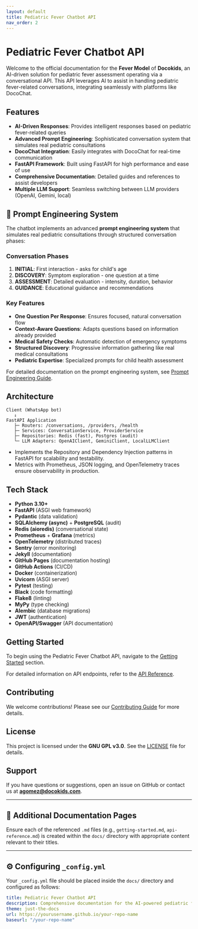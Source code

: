 ```yaml
---
layout: default
title: Pediatric Fever Chatbot API
nav_order: 2
---
```


# Pediatric Fever Chatbot API

Welcome to the official documentation for the **Fever Model** of **Docokids**, an AI-driven solution for pediatric fever assessment operating via a conversational API. This API leverages AI to assist in handling pediatric fever-related conversations, integrating seamlessly with platforms like DocoChat.

## Features

- **AI-Driven Responses**: Provides intelligent responses based on pediatric fever-related queries
- **Advanced Prompt Engineering**: Sophisticated conversation system that simulates real pediatric consultations
- **DocoChat Integration**: Easily integrates with DocoChat for real-time communication
- **FastAPI Framework**: Built using FastAPI for high performance and ease of use
- **Comprehensive Documentation**: Detailed guides and references to assist developers
- **Multiple LLM Support**: Seamless switching between LLM providers (OpenAI, Gemini, local)

## 🧠 Prompt Engineering System

The chatbot implements an advanced **prompt engineering system** that simulates real pediatric consultations through structured conversation phases:

### **Conversation Phases**

1. **INITIAL**: First interaction - asks for child's age
2. **DISCOVERY**: Symptom exploration - one question at a time
3. **ASSESSMENT**: Detailed evaluation - intensity, duration, behavior
4. **GUIDANCE**: Educational guidance and recommendations

### **Key Features**

- **One Question Per Response**: Ensures focused, natural conversation flow
- **Context-Aware Questions**: Adapts questions based on information already provided
- **Medical Safety Checks**: Automatic detection of emergency symptoms
- **Structured Discovery**: Progressive information gathering like real medical consultations
- **Pediatric Expertise**: Specialized prompts for child health assessment

For detailed documentation on the prompt engineering system, see [Prompt Engineering Guide](prompt-engineering.md).

## Architecture

```
Client (WhatsApp bot)
   ↓
FastAPI Application
   ├─ Routers: /conversations, /providers, /health
   ├─ Services: ConversationService, ProviderService
   ├─ Repositories: Redis (fast), Postgres (audit)
   └─ LLM Adapters: OpenAIClient, GeminiClient, LocalLLMClient
```

- Implements the Repository and Dependency Injection patterns in FastAPI for scalability and testability.
- Metrics with Prometheus, JSON logging, and OpenTelemetry traces ensure observability in production.

## Tech Stack

- **Python 3.10+**
- **FastAPI** (ASGI web framework)
- **Pydantic** (data validation)
- **SQLAlchemy (async)** + **PostgreSQL** (audit)
- **Redis (aioredis)** (conversational state)
- **Prometheus** + **Grafana** (metrics)
- **OpenTelemetry** (distributed traces)
- **Sentry** (error monitoring)
- **Jekyll** (documentation)
- **GitHub Pages** (documentation hosting)
- **GitHub Actions** (CI/CD)
- **Docker** (containerization)
- **Uvicorn** (ASGI server)
- **Pytest** (testing)
- **Black** (code formatting)
- **Flake8** (linting)
- **MyPy** (type checking)
- **Alembic** (database migrations)
- **JWT** (authentication)
- **OpenAPI/Swagger** (API documentation)

## Getting Started

To begin using the Pediatric Fever Chatbot API, navigate to the [Getting Started](getting-started.md) section.

For detailed information on API endpoints, refer to the [API Reference](api-reference.md).

## Contributing

We welcome contributions! Please see our [Contributing Guide](contributing.md) for more details.

## License

This project is licensed under the **GNU GPL v3.0**. See the [LICENSE](LICENSE) file for details.

## Support

If you have questions or suggestions, open an issue on GitHub or contact us at **agomez@docokids.com**.

---

## 📄 Additional Documentation Pages

Ensure each of the referenced `.md` files (e.g., `getting-started.md`, `api-reference.md`) is created within the `docs/` directory with appropriate content relevant to their titles.

---

## ⚙️ Configuring `_config.yml`

Your `_config.yml` file should be placed inside the `docs/` directory and configured as follows:

```yaml
title: Pediatric Fever Chatbot API
description: Comprehensive documentation for the AI-powered pediatric fever chatbot.
theme: just-the-docs
url: https://yourusername.github.io/your-repo-name
baseurl: "/your-repo-name"